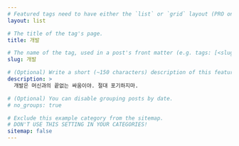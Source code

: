 ```yaml
---
# Featured tags need to have either the `list` or `grid` layout (PRO only).
layout: list

# The title of the tag's page.
title: 개발

# The name of the tag, used in a post's front matter (e.g. tags: [<slug>]).
slug: 개발

# (Optional) Write a short (~150 characters) description of this featured tag.
description: >
  개발은 머신과의 끝없는 싸움이야. 절대 포기하지마.

# (Optional) You can disable grouping posts by date.
# no_groups: true

# Exclude this example category from the sitemap.
# DON'T USE THIS SETTING IN YOUR CATEGORIES!
sitemap: false
---
```

